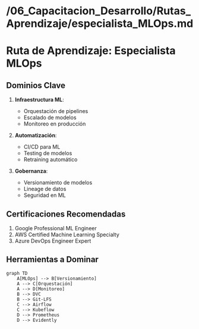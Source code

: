 # /06_Capacitacion_Desarrollo/Rutas_Aprendizaje/especialista_MLOps.md
# Ruta de Aprendizaje: Especialista MLOps

## Dominios Clave
1. **Infraestructura ML**:
   - Orquestación de pipelines
   - Escalado de modelos
   - Monitoreo en producción

2. **Automatización**:
   - CI/CD para ML
   - Testing de modelos
   - Retraining automático

3. **Gobernanza**:
   - Versionamiento de modelos
   - Lineage de datos
   - Seguridad en ML

## Certificaciones Recomendadas
1. Google Professional ML Engineer
2. AWS Certified Machine Learning Specialty
3. Azure DevOps Engineer Expert

## Herramientas a Dominar
```mermaid
graph TD
    A[MLOps] --> B[Versionamiento]
    A --> C[Orquestación]
    A --> D[Monitoreo]
    B --> DVC
    B --> Git-LFS
    C --> Airflow
    C --> Kubeflow
    D --> Prometheus
    D --> Evidently